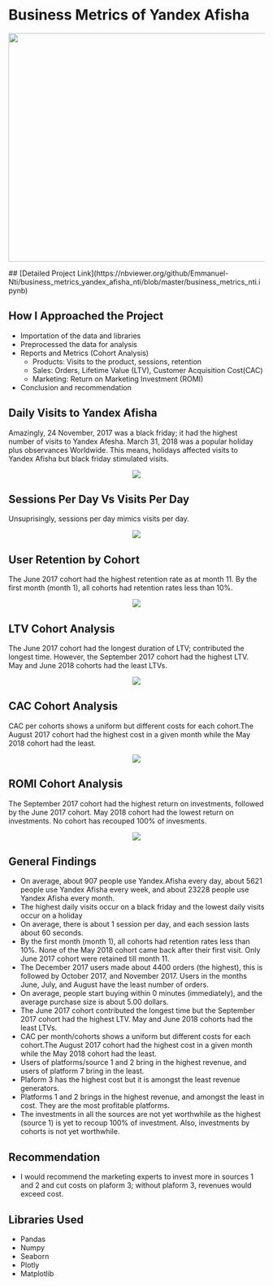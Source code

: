 # Business Metrics of Yandex Afisha
<p align ="center">
   <img src = "images/yandex-metrica.jpg"  width="1000" 
     height="450">
 </p>
## [Detailed Project Link](https://nbviewer.org/github/Emmanuel-Nti/business_metrics_yandex_afisha_nti/blob/master/business_metrics_nti.ipynb) 

## How I Approached the Project
- Importation of the data and libraries
- Preprocessed the data for analysis 
- Reports and Metrics (Cohort Analysis)
  - Products: Visits to the product, sessions, retention
  - Sales: Orders, Lifetime Value (LTV), Customer Acquisition Cost(CAC)
  - Marketing: Return on Marketing Investment (ROMI)
- Conclusion and recommendation

## Daily Visits to Yandex Afisha
Amazingly, 24 November, 2017 was a black friday; it had the highest number of visits to Yandex Afesha. 
March 31, 2018 was a popular holiday plus observances Worldwide. This means, holidays affected visits to Yandex Afisha but black friday stimulated visits.
<p align ="center">
   <img src = "images/daily visits.png">
 </p>


## Sessions Per Day Vs Visits Per Day
Unsuprisingly, sessions per day mimics visits per day.
<p align ="center">
   <img src = "images/sessions per day.png">
 </p>
 
##  User Retention by Cohort
The June 2017 cohort had the highest retention rate as at month 11. By the first month (month 1), all cohorts had retention rates less than 10%. 
<p align ="center">
   <img src = "images/retention.png">
 </p>
 
 
## LTV Cohort Analysis
The June 2017 cohort had the longest duration of LTV; contributed the longest time. However, the September 2017 cohort had the highest LTV. 
May and June 2018 cohorts had the least LTVs.
<p align ="center">
   <img src = "images/ltv.PNG">
 </p>
 
 
## CAC Cohort Analysis
CAC per cohorts shows a uniform but different costs for each cohort.The August 2017 cohort had the highest cost in a given month while the May 2018 cohort had the least.
<p align ="center">
   <img src = "images/cac.PNG">
 </p>
 
 
## ROMI Cohort Analysis
The September 2017 cohort had the highest return on investments, followed by the June 2017 cohort. 
May 2018 cohort had the lowest return on investments. No cohort has recouped 100% of invesments.
<p align ="center">
   <img src = "images/romi.PNG">
 </p>

## General Findings
- On average, about 907 people use Yandex.Afisha every day, about 5621 people use Yandex Afisha every week, and about 23228 people use Yandex Afisha every month.
- The highest daily visits occur on a black friday and the lowest daily visits occur on a holiday
- On average, there is about 1 session per day, and each session lasts about 60 seconds.
- By the first month (month 1), all cohorts had retention rates less than 10%. None of the May 2018 cohort came back after their first visit. Only June 2017 cohort were retained till month 11.
- The December 2017 users made about 4400 orders (the highest), this is followed by October 2017, and November 2017. Users in the months June, July, and August have the least number of orders.
- On average, people start buying within 0 minutes (immediately), and the average purchase size is about 5.00 dollars.
- The June 2017 cohort contributed the longest time but the September 2017 cohort had the highest LTV. May and June 2018 cohorts had the least LTVs.
- CAC per month/cohorts shows a uniform but different costs for each cohort.The August 2017 cohort had the highest cost in a given month while the May 2018 cohort had the least.
- Users of platforms/source 1 and 2 bring in the highest revenue, and users of platform 7 bring in the least.
- Plaform 3 has the highest cost but it is amongst the least revenue generators.
- Platforms 1 and 2 brings in the highest revenue, and amongst the least in cost. They are the most profitable platforms.
- The investments in all the sources are not yet worthwhile as the highest (source 1) is yet to recoup 100% of investment. Also, investments by cohorts is not yet worthwhile.

## Recommendation
- I would recommend the marketing experts to invest more in sources 1 and 2 and cut costs on plaform 3; without plaform 3, revenues would exceed cost.

## Libraries Used
- Pandas 
- Numpy 
- Seaborn 
- Plotly
- Matplotlib   
